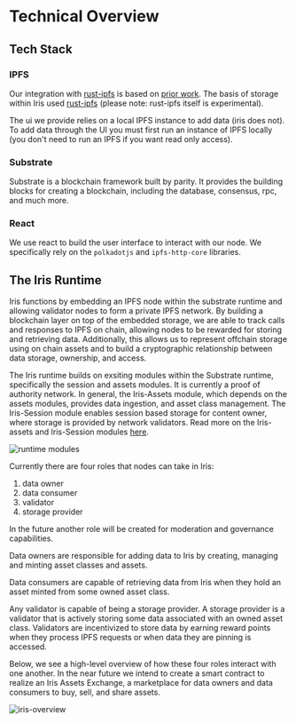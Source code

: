 # Technical Overview

## Tech Stack

### IPFS

Our integration with [rust-ipfs](https://github.com/rs-ipfs/rust-ipfs) is based on [prior work](https://rs-ipfs.github.io/offchain-ipfs-manual/introduction.html). The basis of storage within Iris used [rust-ipfs](https://github.com/rs-ipfs/rust-ipfs) (please note: rust-ipfs itself is experimental).

The ui we provide relies on a local IPFS instance to add data (iris does not). To add data through the UI you must first run an instance of IPFS locally (you don't need to run an IPFS if you want read only access).

### Substrate

Substrate is a blockchain framework built by parity. It provides the building blocks for creating a blockchain, including the database, consensus, rpc, and much more.

### React

We use react to build the user interface to interact with our node. We specifically rely on the `polkadotjs` and `ipfs-http-core` libraries.

## The Iris Runtime

Iris functions by embedding an IPFS node within the substrate runtime and allowing validator nodes to form a private IPFS network. By building a blockchain layer on top of the embedded storage, we are able to track calls and responses to IPFS on chain, allowing nodes to be rewarded for storing and retrieving data. Additionally, this allows us to represent offchain storage using on chain assets and to build a cryptographic relationship between data storage, ownership, and access.

The Iris runtime builds on exsiting modules within the Substrate runtime, specifically the session and assets modules. It is currently a proof of authority network. In general, the Iris-Assets module, which depends on the assets modules, provides data ingestion, and asset class management. The Iris-Session module enables session based storage for content owner, where storage is provided by network validators. Read more on the Iris-assets and Iris-Session modules [here](./pallets.md).

![runtime modules](./resources/runtime_modules.png)

Currently there are four roles that nodes can take in Iris:

1. data owner
2. data consumer
3. validator
4. storage provider

In the future another role will be created for moderation and governance capabilities.

Data owners are responsible for adding data to Iris by creating, managing and minting asset classes and assets.

Data consumers are capable of retrieving data from Iris when they hold an asset minted from some owned asset class.

Any validator is capable of being a storage provider. A storage provider is a validator that is actively storing some data associated with an owned asset class. Validators are incentivized to store data by earning reward points when they process IPFS requests or when data they are pinning is accessed.

Below, we see a high-level overview of how these four roles interact with one another. In the near future we intend to create a smart contract to realize an Iris Assets Exchange, a marketplace for data owners and data consumers to buy, sell, and share assets.

![iris-overview](./resources/iris_overview.png)
